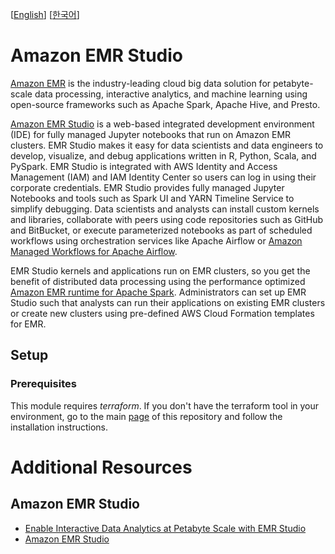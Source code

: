 [[English](README.md)] [[한국어](README.ko.md)]

# Amazon EMR Studio
[Amazon EMR](https://aws.amazon.com/emr/) is the industry-leading cloud big data solution for petabyte-scale data processing, interactive analytics, and machine learning using open-source frameworks such as Apache Spark, Apache Hive, and Presto.

[Amazon EMR Studio](https://docs.aws.amazon.com/emr/latest/ManagementGuide/emr-studio.html) is a web-based integrated development environment (IDE) for fully managed Jupyter notebooks that run on Amazon EMR clusters. EMR Studio makes it easy for data scientists and data engineers to develop, visualize, and debug applications written in R, Python, Scala, and PySpark. EMR Studio is integrated with AWS Identity and Access Management (IAM) and IAM Identity Center so users can log in using their corporate credentials. EMR Studio provides fully managed Jupyter Notebooks and tools such as Spark UI and YARN Timeline Service to simplify debugging. Data scientists and analysts can install custom kernels and libraries, collaborate with peers using code repositories such as GitHub and BitBucket, or execute parameterized notebooks as part of scheduled workflows using orchestration services like Apache Airflow or [Amazon Managed Workflows for Apache Airflow](https://aws.amazon.com/managed-workflows-for-apache-airflow/).

EMR Studio kernels and applications run on EMR clusters, so you get the benefit of distributed data processing using the performance optimized [Amazon EMR runtime for Apache Spark](https://aws.amazon.com/about-aws/whats-new/2019/11/announcing-emr-runtime-for-apache-spark/). Administrators can set up EMR Studio such that analysts can run their applications on existing EMR clusters or create new clusters using pre-defined AWS Cloud Formation templates for EMR.

## Setup
### Prerequisites
This module requires *terraform*. If you don't have the terraform tool in your environment, go to the main [page](https://github.com/Young-ook/terraform-aws-sagemaker) of this repository and follow the installation instructions.

# Additional Resources
## Amazon EMR Studio
- [Enable Interactive Data Analytics at Petabyte Scale with EMR Studio](https://youtu.be/A5nkJgSqw5c)
- [Amazon EMR Studio](https://aws.amazon.com/emr/features/studio/)
